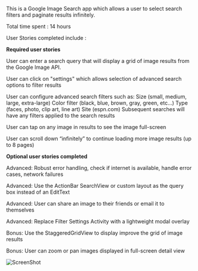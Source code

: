 
This is a Google Image Search app which allows a user to select search filters and paginate results infinitely.

Total time spent : 14 hours

User Stories completed include : 

**Required user stories**

User can enter a search query that will display a grid of image results from the Google Image API.

User can click on "settings" which allows selection of advanced search options to filter results

User can configure advanced search filters such as:
Size (small, medium, large, extra-large)
Color filter (black, blue, brown, gray, green, etc...)
Type (faces, photo, clip art, line art)
Site (espn.com)
Subsequent searches will have any filters applied to the search results

User can tap on any image in results to see the image full-screen

User can scroll down “infinitely” to continue loading more image results (up to 8 pages)



**Optional user stories completed**

Advanced: Robust error handling, check if internet is available, handle error cases, network failures

Advanced: Use the ActionBar SearchView or custom layout as the query box instead of an EditText

Advanced: User can share an image to their friends or email it to themselves

Advanced: Replace Filter Settings Activity with a lightweight modal overlay

Bonus: Use the StaggeredGridView to display improve the grid of image results

Bonus: User can zoom or pan images displayed in full-screen detail view

![ScreenShot](https://github.com/nandaja/androiddummy/blob/master/GridImageSearchApp/imagesearch.gif)
